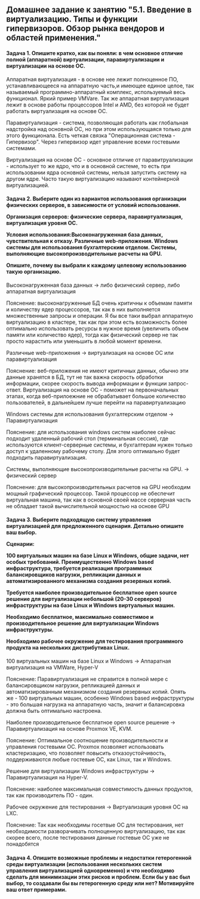
<h2><b>Домашнее задание к занятию "5.1. Введение в виртуализацию. Типы и функции гипервизоров. Обзор рынка вендоров и областей применения."</b></h2>

<h4><b>Задача 1. Опишите кратко, как вы поняли: в чем основное отличие полной (аппаратной) виртуализации, паравиртуализации и виртуализации на основе ОС.</b></h4>

Аппаратная виртуализация - в основе нее лежит полноценное ПО, устанавливающееся на аппаратную часть,и имеющее единое целое, так называемый программно-аппаратный комплекс, используемый весь функционал. Яркий пример VMVare. Так же аппаратная виртуализация лежит в основе работы процессоров Intel и AMD, без которой не будет работать виртуализация на основе ОС.<p><p>
Паравиртуализация - система, позволяющая работать как глобальная надстройка над основной ОС, но при этом использующаяся только для этого функционала. Есть четкая связка "Операционная система - Гипервизор". Через гипервизор идет управление всеми гостевыми системами.<p><p>
Виртуализация на основе ОС - основное отличие от паравитруализации - использует то же ядро, что и в основной системе, то есть при использовании ядра основной системы, нельзя запустить систему на другом ядре. Часто такую виртуализацию называют контейнерной виртуализацией.<p><p>

<h4><b>Задача 2. Выберите один из вариантов использования организации физических серверов, в зависимости от условий использования.

Организация серверов: физические сервера, паравиртуализация, виртуализация уровня ОС.<p>
Условия использования:Высоконагруженная база данных, чувствительная к отказу. Различные web-приложения. Windows системы для использования бухгалтерским отделом. Системы, выполняющие высокопроизводительные расчеты на GPU.<p>
  
Опишите, почему вы выбрали к каждому целевому использованию такую организацию.</b></h4>

Высоконагруженная база данных -> либо физический сервер, либо аппаратная виртуализация <p>
Пояснение: высоконагруженные БД очень критичны к объемам памяти и количеству ядер процессоров, так как в них выполняется множественные запросы и операции. Я бы все таки выбрал аппаратную виртуализацию в кластере, так как при этом есть возможность более оптимально использовать ресурсы в нужное время (увеличить объем памяти или количество ядер), тогда как физический сервер не так просто нарастить или уменьшить в любой момент времени.<p><p>

Различные web-приложения -> виртуализация на основе ОС или паравиртуализация<p>
Пояснение: веб-приложения не имеют критичных данных, обычно эти данные хранятся в БД, тут не так важна скорость обработки информации, скорее скорость вывода информации и функции запрос-ответ. Виртуализация на основе ОС - поможет на первоначальных этапах, когда веб-прилоежние не обрабатывает большое количество пользователей, в дальнейшем лучше перейти на паравиртуализацию<p><p>
Windows системы для использования бухгалтерским отделом -> Паравиртуализация <p>
Пояснение: для использования windows систем наиболее сейчас подходит удаленный рабочий стол (терминальная сессия), где используются клиент-серверные системы, и бухгалтерам нужен только доступ к удаленному рабочему столу. Для этого оптимально будет подходить паравиртуализация.<p><p>
Системы, выполняющие высокопроизводительные расчеты на GPU. -> физический сервер<p>
Пояснение: для высокопроизводительных расчетов на GPU необходим мощный графический процессор. Такой процессор не обеспечит виртуальная машина, так как в основной своей массе серверная часть не обладает такой вычислительной мощностью на основе GPU <p><p>

<h4><b>Задача 3. Выберите подходящую систему управления виртуализацией для предложенного сценария. Детально опишите ваш выбор.<p>

Сценарии:<p>

100 виртуальных машин на базе Linux и Windows, общие задачи, нет особых требований. Преимущественно Windows based инфраструктура, требуется реализация программных балансировщиков нагрузки, репликации данных и автоматизированного механизма создания резервных копий.<p>
Требуется наиболее производительное бесплатное open source решение для виртуализации небольшой (20-30 серверов) инфраструктуры на базе Linux и Windows виртуальных машин.<p>
Необходимо бесплатное, максимально совместимое и производительное решение для виртуализации Windows инфраструктуры.<p>
Необходимо рабочее окружение для тестирования программного продукта на нескольких дистрибутивах Linux.</b></h4><p><p>
100 виртуальных машин на базе Linux и Windows -> Аппаратная виртуализация на VMWare, Hyper-V<p>
Пояснение: Паравиртуализация не справится в полной мере с балансировщиком нагрузки, репликацией данных и автоматизированным механизмом создания резервных копий. Опять же - 100 виртуальных машин, особенно Windows based инфраструктуры - это большая нагрузка на аппаратную часть, значит и балансировка должна быть оптимально настроена.<p><p>
Hаиболее производительное бесплатное open source решение -> Паравиртуализация на основе Proxmox VE, KVM.<p>
Пояснение: Оптимальное соотношение производительности и управления гостевыми ОС. Proxmox позволяет использовать кластеризацию, что позволяет повысить отказоустойчивость, поддерживаются любые гостевые ОС, как Linux, так и Windows.<p><p>
Решение для виртуализации Windows инфраструктуры -> Паравиртуализация на Hyper-V. <p>
Пояснение: наиболее максимальная совместимость данных продуктов, так как производитель ПО - один. <p><p>
Рабочее окружение для тестирования -> Виртуализация уровня ОС на LXC.<p>
Пояснение: Так как необходимы госетвые ОС для тестирования, нет необходимости разворачивать полноценную виртуализацию, так как скорее всего, после тестирования данные гостевые ОС уже не понадобятся<p><p>
  
<h4><b>Задача 4. Опишите возможные проблемы и недостатки гетерогенной среды виртуализации (использования нескольких систем управления виртуализацией одновременно) и что необходимо сделать для минимизации этих рисков и проблем. Если бы у вас был выбор, то создавали бы вы гетерогенную среду или нет? Мотивируйте ваш ответ примерами.</b></h4><p><p>
  
  
  
  
